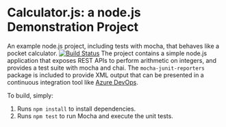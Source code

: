 Calculator.js: a node.js Demonstration Project
==============================================
An example node.js project, including tests with mocha, that behaves like
a pocket calculator.
[![Build Status](https://dev.azure.com/wwwc0911/Enabling%20Continuous%20Integration%20with%20Azure%20Pipelines/_apis/build/status/somethingwentwell.calculator?branchName=refs%2Fpull%2F1%2Fmerge)](https://dev.azure.com/wwwc0911/Enabling%20Continuous%20Integration%20with%20Azure%20Pipelines/_build/latest?definitionId=13&branchName=refs%2Fpull%2F1%2Fmerge)
The project contains a simple node.js application that exposes REST APIs
to perform arithmetic on integers, and provides a test suite with mocha
and chai.  The `mocha-junit-reporters` package is included to provide XML
output that can be presented in a continuous integration tool like
[Azure DevOps](https://azure.com/devops).

To build, simply:

1. Runs `npm install` to install dependencies.
2. Runs `npm test` to run Mocha and execute the unit tests.

